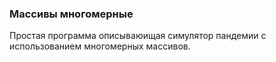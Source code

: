 ### Массивы многомерные

Простая программа описываюищая симулятор пандемии с использованием многомерных массивов.